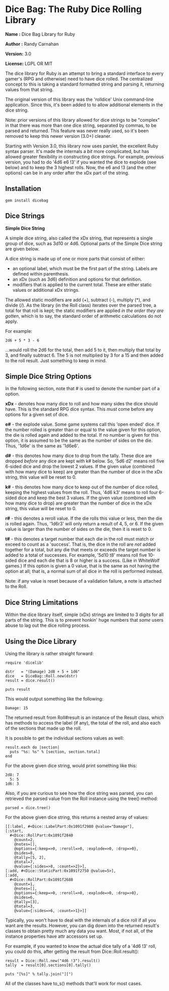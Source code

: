 Dice Bag: The Ruby Dice Rolling Library
=======================================

**Name   :** Dice Bag Library for Ruby

**Author :** Randy Carnahan

**Version:** 3.0

**License:** LGPL OR MIT

The dice library for Ruby is an attempt to bring a standard interface
to every gamer's (RPG and otherwise) need to have dice rolled. The 
centralized concept to this is taking a standard formatted string and
parsing it, returning values from that string.

The original version of this library was the 'rolldice' Unix
command-line application. Since this, it's been added to to allow
additional elements in the dice string.

Note: prior versions of this library allowed for dice strings to be
"complex" in that there was more than one dice string, separated by
commas, to be parsed and returned. This feature was never really used,
so it's been removed to keep this newer version (3.0+) cleaner.

Starting with Version 3.0, this library now uses parslet, the excellent
Ruby syntax parser. It's made the internals a *bit* more complicated,
but has allowed greater flexibility in constructing dice strings. For 
example, previous version, you had to do '4d6 e6 !3' if you wanted the
dice to explode (see below) and to keep the 3 highest rolls. Now, the
e6 and !3 (and the other options) can be in any order after the xDx
part of the string.

Installation
------------

    gem install dicebag


Dice Strings
------------

**Simple Dice String**

A simple dice string, also called the xDx string, that represents a
single group of dice, such as 3d10 or 4d6. Optional parts of the 
Simple Dice string are given below.

A dice string is made up of one or more parts that consist of either:

- an optional label, which must be the first part of the string.
  Labels are defined within parenthesis.
- an xDx (such as 3d6) definition and options for that definition.
- modifiers that is applied to the current total. These are either
  static values or additional xDx strings.

The allowed static modifiers are add (+), subtract (-), multiply (\*),
and divide (/). As the library (in the Roll class) iterates over the
parsed tree, a total for that roll is kept; the static modifiers are 
applied *in the order they are gotten*, which is to say, the standard
order of arithmetic calculations do not apply.

For example:

    2d6 + 5 * 3 - 6

...would roll the 2d6 for the total, then add 5 to it, then multiply
that total by 3, and finally subtract 6. The 5 is not multiplied by 3
for a 15 and then added to the roll result. Just something to keep in
mind.

Simple Dice String Options
--------------------------

In the following section, note that # is used to denote the number
part of a option.

**xDx** - denotes how many dice to roll and how many sides the dice
should have. This is the standard RPG dice syntax. This *must* come 
before any options for a given set of dice.

**e#** - the explode value. Some game systems call this 'open ended'
dice. If the number rolled is greater than or equal to the value given
for this option, the die is rolled again and added to the total. If no
number is given for this option, it is assumed to be the same as the
number of sides on the die. Thus, '1d6e' is the same as '1d6e6'.

**d#** - this denotes how many dice to drop from the tally. These dice
are dropped *before* any dice are kept with k# below. So, '5d6 d2' 
means roll five 6-sided dice and drop the lowest 2 values. If the given
value (combined with how many dice to keep) are greater than the number
of dice in the xDx string, this value will be reset to 0.

**k#** - this denotes how many dice to keep out of the number of dice
rolled, keeping the highest values from the roll. Thus, '4d6 k3' means
to roll four 6-sided dice and keep the best 3 values. If the given value
(combined with how many dice to drop) are greater than the number of dice
in the xDx string, this value will be reset to 0.

**r#** - this denotes a reroll value. If the die rolls this value or 
less, then the die is rolled again. Thus, '1d6r3' will only return a 
result of 4, 5, or 6. If the given value is larger than the number of
sides on the die, then it is reset to 0.

**t#** - this denotes a target number that each die in the roll must
match or exceed to count as a 'success'. That is, the dice in the roll
are *not* added together for a total, but any die that meets or exceeds
the target number is added to a total of successes. For example, '5d10
t8' means roll five 10-sided dice and each die that is 8 or higher is a
success. (Like in WhiteWolf games.) If this option is given a 0 value,
that is the same as not having the option at all; that is, a normal sum
of all dice in the roll is performed instead.

Note: if any value is reset because of a validation failure, a note is
attached to the Roll.

Dice String Limitations
-----------------------

Within the dice library itself, simple (xDx) strings are limited to 3
digits for all parts of the string. This is to prevent honkin' huge 
numbers that *some* users abuse to lag out the dice rolling process.

Using the Dice Library
----------------------

Using the library is rather straight forward:

    require 'dicelib'

    dstr   = "(Damage) 2d8 + 5 + 1d6"
    dice   = DiceBag::Roll.new(dstr)
    result = dice.result()

    puts result

This would output something like the following:

    Damage: 15

The returned result from Roll#result is an instance of the Result
class, which has methods to access the label (if any), the total of
the roll, and also each of the sections that made up the roll. 

It is possible to get the individual sections values as well:

    result.each do |section|
      puts "%s: %s" % [section, section.total]
    end

For the above given dice string, would print something like this:

    2d8: 7
      5: 5
    1d6: 3

Also, if you are curious to see how the dice string was parsed, you can 
retrieved the parsed value from the Roll instance using the tree() method:

    parsed = dice.tree()

For the above given dice string, this returns a nested array of values:

    [[:label, #<Dice::LabelPart:0x1091f2980 @value="Damage"],
    [:start,
      #<Dice::RollPart:0x1091f2840
        @count=2,
        @notes=[],
        @options={:keep=>0, :reroll=>0, :explode=>0, :drop=>0},
        @sides=8,
        @tally=[5, 2],
        @total=7,
        @value={:sides=>8, :count=>2}>],
    [:add, #<Dice::StaticPart:0x1091f2750 @value=5>],
    [:add,
      #<Dice::RollPart:0x1091f2688
        @count=1,
        @notes=[],
        @options={:keep=>0, :reroll=>0, :explode=>0, :drop=>0},
        @sides=6,
        @tally=[3],
        @total=3,
        @value={:sides=>6, :count=>1}>]]

Typically, you won't have to deal with the internals of a dice roll if all
you want are the results. However, you can dig down into the returned
result's classes to obtain pretty much any data you want. Most, if not
all, of the instance properties have attr accessors set up.

For example, if you wanted to know the actual dice tally of a '4d6 !3' roll,
you could do this, after getting the result from Dice::Roll.result():

    result = Dice::Roll.new("4d6 !3").result()
    tally  = result[0].sections[0].tally()

    puts "[%s]" % tally.join("][")

All of the classes have to_s() methods that'll work for most cases.

